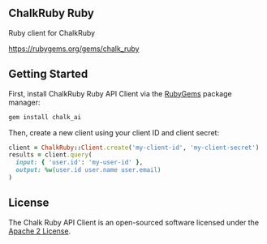 ## ChalkRuby Ruby

Ruby client for ChalkRuby

https://rubygems.org/gems/chalk_ruby

## Getting Started

First, install ChalkRuby Ruby API Client via the [RubyGems](https://rubygems.org/) package manager:

```bash
gem install chalk_ai
```

Then, create a new client using your client ID and client secret:

```ruby
client = ChalkRuby::Client.create('my-client-id', 'my-client-secret')
results = client.query(
  input: { 'user.id': 'my-user-id' },
  output: %w(user.id user.name user.email)
)
```

## License

The Chalk Ruby API Client is an open-sourced software licensed under the [Apache 2 License](LICENSE.md).
